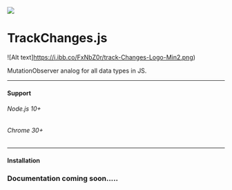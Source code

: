 ![](https://i.ibb.co/FxNbZ0r/track-Changes-Logo-Min2.png)
# TrackChanges.js 
![Alt text]https://i.ibb.co/FxNbZ0r/track-Changes-Logo-Min2.png)

MutationObserver analog for all data types in JS.

 ******
#### Support
###### Node.js 10+
###### Chrome 30+
 ******
#### Installation

### Documentation coming soon.....
